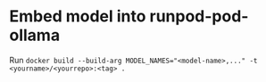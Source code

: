 # Embed model into runpod-pod-ollama

Run ``docker build --build-arg MODEL_NAMES="<model-name>,..." -t <yourname>/<yourrepo>:<tag> .`` 
